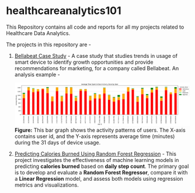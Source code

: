 # healthcareanalytics101

This Repository contains all code and reports for all my projects related to Healthcare Data Analytics.

The projects in this repository are -
    
1. [Bellabeat Case Study](fitnesstrends/README.md) -
    A case study that studies trends in usage of smart device to identify growth opportunities and provide recommendations for marketing, for a company called Bellabeat. An analysis example -

    ![Stacked bar graph of average time spent in each activity zone per user](fitnesstrends/figures/figure_1.png)
    **Figure:** This bar graph shows the activity patterns of users. The X-axis contains user id, and the Y-axis represents average time (minutes) during the 31 days of device usage.

2. [Predicting Calories Burned Using Random Forest Regression](ML_algorithms/randomforestmodel.py) - 
    This project investigates the effectiveness of machine learning models in predicting **calories burned** based on **daily step count**. The primary goal is to develop and evaluate a **Random Forest Regressor**, compare it with a **Linear Regression** model, and assess both models using regression metrics and visualizations.

